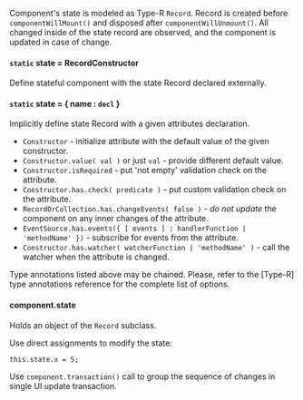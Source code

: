 Component's state is modeled as Type-R `Record`. Record is created before `componentWillMount()` and disposed after `componentWillUnmount()`.
All changed inside of the state record are observed, and the component is updated in case of change.

#### `static` state = RecordConstructor

Define stateful component with the state Record declared externally.

#### `static` state = { name : `decl` }

Implicitly define state Record with a given attributes declaration.

- `Constructor` - initialize attribute with the default value of the given constructor.
- `Constructor.value( val )` or just `val` - provide different default value.
- `Constructor.isRequired` - put 'not empty' validation check on the attribute.
- `Constructor.has.check( predicate )` - put custom validation check on the attribute.
- `RecordOrCollection.has.changeEvents( false )` - *do not update* the component on any inner changes of the attribute.
- `EventSource.has.events({ [ events ] : handlerFunction | 'methodName' })` - subscribe for events from the attribute.
- `Constructor.has.watcher( watcherFunction | 'methodName' )` - call the watcher when the attribute is changed.

Type annotations listed above may be chained. Please, refer to the [Type-R] type annotations reference for the complete list of options.

#### component.state

Holds an object of the `Record` subclass.

Use direct assignments to modify the state:

    this.state.x = 5;

Use `component.transaction()` call to group the sequence of changes in single UI update transaction.
